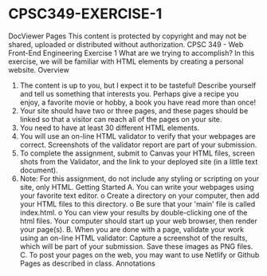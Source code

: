# CPSC349-EXERCISE-1


DocViewer
Pages
This content is protected by copyright and may not be shared, uploaded or distributed without authorization.
CPSC 349 - Web Front-End Engineering
Exercise 1
What are we trying to accomplish?
In this exercise, we will be familiar with HTML elements by creating a personal website.
Overview
1. The content is up to you, but I expect it to be tasteful! Describe yourself and tell us
something that interests you. Perhaps give a recipe you enjoy, a favorite movie or
hobby, a book you have read more than once!
2. Your site should have two or three pages, and these pages should be linked so that a
visitor can reach all of the pages on your site.
3. You need to have at least 30 different HTML elements.
4. You will use an on-line HTML validator to verify that your webpages are
correct. Screenshots of the validator report are part of your submission.
5. To complete the assignment, submit to Canvas your HTML files, screen shots from the
Validator, and the link to your deployed site (in a little text document).
6. Note: For this assignment, do not include any styling or scripting on your site, only
HTML.
Getting Started
A. You can write your webpages using your favorite text editor.
o Create a directory on your computer, then add your HTML files to this directory.
o Be sure that your 'main' file is called index.html.
o You can view your results by double-clicking one of the html files. Your computer
should start up your web browser, then render your page(s).
B. When you are done with a page, validate your work using an on-line HTML validator:
Capture a screenshot of the results, which will be part of your submission. Save these
images as PNG files.
C. To post your pages on the web, you may want to use Netlify or Github Pages as
described in class.
Annotations
